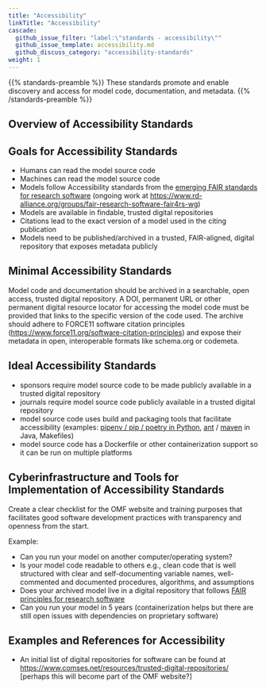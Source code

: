 ```yaml
---
title: "Accessibility"
linkTitle: "Accessibility"
cascade:
  github_issue_filter: "label:\"standards - accessibility\""
  github_issue_template: accessibility.md
  github_discuss_category: "accessibility-standards"
weight: 1
---
```


{{% standards-preamble %}}
These standards promote and enable discovery and access for model code, documentation, and metadata.
{{% /standards-preamble %}}

## Overview of Accessibility Standards

## Goals for Accessibility Standards

-	Humans can read the model source code
-	Machines can read the model source code
-	Models follow Accessibility standards from the [emerging FAIR standards for research software](https://fair-software.eu/) (ongoing work at https://www.rd-alliance.org/groups/fair-research-software-fair4rs-wg)
-	Models are available in findable, trusted digital repositories
-	Citations lead to the exact version of a model used in the citing publication
-	Models need to be published/archived in a trusted, FAIR-aligned, digital repository that exposes metadata publicly

## Minimal Accessibility Standards

Model code and documentation should be archived in a searchable, open access, trusted digital repository. A DOI, permanent URL or other permanent digital resource locator for accessing the model code must be provided that links to the specific version of the code used. The archive should adhere to FORCE11 software citation principles (https://www.force11.org/software-citation-principles) and expose their metadata in open, interoperable formats like schema.org or codemeta.

## Ideal Accessibility Standards

-	sponsors require model source code to be made publicly available in a trusted digital repository
-	journals require model source code publicly available in a trusted digital repository
-	model source code uses build and packaging tools that facilitate accessibility (examples: [pipenv / pip / poetry in Python](https://packaging.python.org/guides/tool-recommendations/), [ant](https://ant.apache.org) / [maven](https://maven.apache.org) in Java, Makefiles)
-	model source code has a Dockerfile or other containerization support so it can be run on multiple platforms
	
## Cyberinfrastructure and Tools for Implementation of Accessibility Standards

Create a clear checklist for the OMF website and training purposes that facilitates good software development practices with transparency and openness from the start.

Example:

-	Can you run your model on another computer/operating system?
-	Is your model code readable to others e.g., clean code that is well structured with clear and self-documenting variable names, well-commented and documented procedures, algorithms, and assumptions
-	Does your archived model live in a digital repository that follows [FAIR principles for research software](https://fair-software.eu/) 
-	Can you run your model in 5 years (containerization helps but there are still open issues with dependencies on proprietary software)

## Examples and References for Accessibility

- An initial list of digital repositories for software can be found at https://www.comses.net/resources/trusted-digital-repositories/ [perhaps this will become part of the OMF website?]
